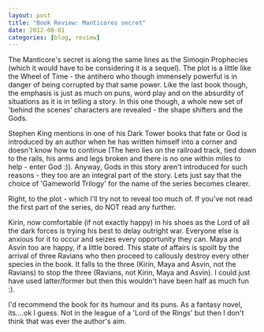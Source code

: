 ```yaml
---
layout: post
title: "Book Review: Manticores secret"
date: 2012-08-01
categories: [blog, review]
---
```

The Manticore's secret is along the same lines as the Simoqin Prophecies (which it would have to be considering it is a sequel). The plot is a little like the Wheel of Time - the antihero who though immensely powerful is in danger of being corrupted by that same power. Like the last book though, the emphasis is just as much on puns, word play and on the absurdity of situations as it is in telling a story. In this one though, a whole new set of 'behind the scenes' characters are revealed - the shape shifters and the Gods.

Stephen King mentions in one of his Dark Tower books that fate or God is introduced by an author when he has written himself into a corner and doesn't know how to continue (The hero lies on the railroad track, tied down to the rails, his arms and legs broken and there is no one within miles to help - enter God :)). Anyway, Gods in this story aren't introduced for such reasons - they too are an integral part of the story. Lets just say that the choice of 'Gameworld Trilogy' for the name of the series becomes clearer.

Right, to the plot - which I'll try not to reveal too much of. If you've not read the first part of the series, do NOT read any further. 

Kirin, now comfortable (if not exactly happy) in his shoes as the Lord of all the dark forces is trying his best to delay outright war. Everyone else is anxious for it to occur and seizes every opportunity they can. Maya and Asvin too are happy, if a little bored. This state of affairs is spoilt by the arrival of three Ravians who then proceed to callously destroy every other species in the book. It falls to the three (Kirin, Maya and Asvin, not the Ravians) to stop the three (Ravians, not Kirin, Maya and Asvin). I could just have used latter/former but then this wouldn't have been half as much fun :). 

I'd recommend the book for its humour and its puns. As a fantasy novel, its....ok I guess. Not in the league of a 'Lord of the Rings' but then I don't think that was ever the author's aim. 

